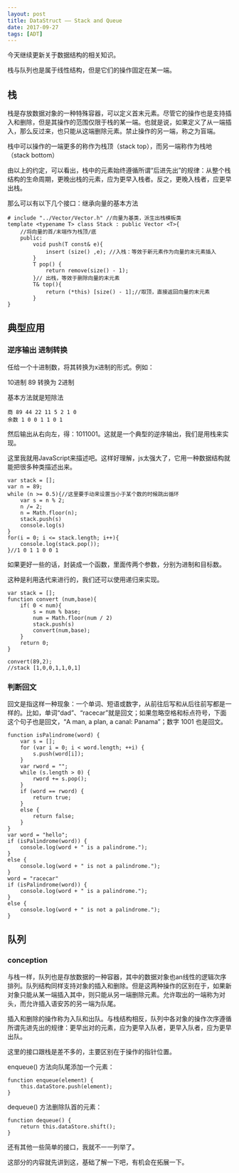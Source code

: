 ```yaml
---
layout: post
title: DataStruct —— Stack and Queue
date: 2017-09-27
tags: [ADT]
---
```


今天继续更新关于数据结构的相关知识。

栈与队列也是属于线性结构，但是它们的操作固定在某一端。

## 栈

栈是存放数据对象的一种特殊容器，可以定义首末元素。尽管它的操作也是支持插入和删除，但是其操作的范围仅限于栈的某一端。也就是说，如果定义了从一端插入，那么反过来，也只能从这端删除元素。禁止操作的另一端，称之为盲端。

栈中可以操作的一端更多的称作为栈顶（stack top），而另一端称作为栈地（stack bottom）

由以上的约定，可以看出，栈中的元素始终遵循所谓“后进先出”的规律：从整个栈结构的生命周期，更晚出栈的元素，应为更早入栈者。反之，更晚入栈者，应更早出栈。

那么可以有以下几个接口：继承向量的基本方法

    # include "../Vector/Vector.h" //向量为基类，派生出栈模板类
    template <typename T> class Stack : public Vector <T>{
        //将向量的首/末端作为栈顶/底
        public:
            void push(T const& e){
                insert (size() ,e); //入栈：等效于新元素作为向量的末元素插入
            }
            T pop() {
                return remove(size() - 1);
            }// 出栈，等效于删除向量的末元素
            T& top(){
                return (*this) [size() - 1];//取顶，直接返回向量的末元素
            }
    }

## 典型应用

### 逆序输出 进制转换

任给一个十进制数，将其转换为x进制的形式。例如：

10进制 89 转换为 2进制

基本方法就是短除法

    商 89 44 22 11 5 2 1 0
    余数 1 0 0 1 1 0 1

然后输出从右向左，得：1011001。这就是一个典型的逆序输出，我们是用栈来实现。

这里我就用JavaScript来描述吧。这样好理解，js太强大了，它用一种数据结构就能把很多种类描述出来。

    var stack = [];
    var n = 89;
    while (n >= 0.5){//这里要手动来设置当小于某个数的时候跳出循环
        var s = n % 2;
        n /= 2;
        n = Math.floor(n);
        stack.push(s)
        console.log(s)
    }
    for(i = 0; i <= stack.length; i++){
        console.log(stack.pop());
    }//1 0 1 1 0 0 1

如果更好一些的话，封装成一个函数，里面传两个参数，分别为进制和目标数。

这种是利用迭代来进行的，我们还可以使用递归来实现。

    var stack = [];
    function convert (num,base){
        if( 0 < num){
            s = num % base;
            num = Math.floor(num / 2)
            stack.push(s)
            convert(num,base);
        }
        return 0;
    }

    convert(89,2);
    //stack [1,0,0,1,1,0,1]

### 判断回文

回文是指这样一种现象：一个单词、短语或数字，从前往后写和从后往前写都是一样的。比如，单词“dad”、“racecar”就是回文；如果忽略空格和标点符号，下面这个句子也是回文，“A man, a plan, a canal: Panama”；数字 1001 也是回文。

    function isPalindrome(word) {
        var s = [];
        for (var i = 0; i < word.length; ++i) {
            s.push(word[i]);
        }
        var rword = "";
        while (s.length > 0) {
            rword += s.pop();
        }
        if (word == rword) {
            return true;
        }
        else {
            return false;
        }
    }
    var word = "hello";
    if (isPalindrome(word)) {
        console.log(word + " is a palindrome.");
    }
    else {
        console.log(word + " is not a palindrome.");
    }
    word = "racecar"
    if (isPalindrome(word)) {
        console.log(word + " is a palindrome.");
    }
    else {
        console.log(word + " is not a palindrome.");
    }

## 队列

### conception

与栈一样，队列也是存放数据的一种容器，其中的数据对象也an线性的逻辑次序排列。队列结构同样支持对象的插入和删除。但是这两种操作的区别在于，如果新对象只能从某一端插入其中，则只能从另一端删除元素。允许取出的一端称为对头，而允许插入语安苏的另一端为队尾。

插入和删除的操作称为入队和出队。与栈结构相反，队列中各对象的操作次序遵循所谓先进先出的规律：更早出对的元素，应为更早入队者，更早入队者，应为更早出队。

这里的接口跟栈是差不多的，主要区别在于操作的指针位置。

enqueue() 方法向队尾添加一个元素：

    function enqueue(element) {
        this.dataStore.push(element);
    }
dequeue() 方法删除队首的元素：

    function dequeue() {
        return this.dataStore.shift();
    }

还有其他一些简单的接口，我就不一一列举了。

这部分的内容就先讲到这，基础了解一下吧，有机会在拓展一下。





































